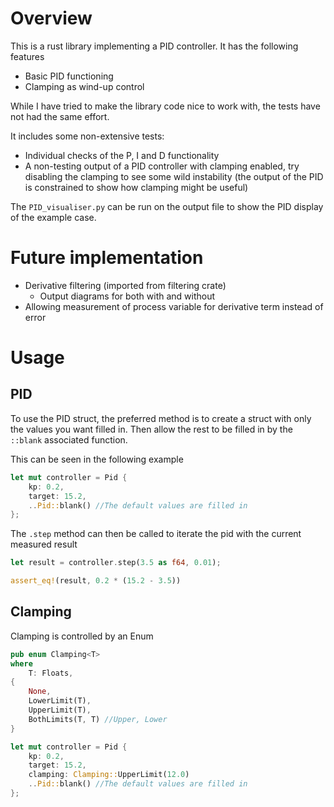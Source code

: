# Overview

This is a rust library implementing a PID controller. It has the following features
- Basic PID functioning
- Clamping as wind-up control

While I have tried to make the library code nice to work with, the tests have not had the same effort.

It includes some non-extensive tests:
- Individual checks of the P, I and D functionality
- A non-testing output of a PID controller with clamping enabled, try disabling the clamping to see some wild instability (the output of the PID is constrained to show how clamping might be useful)

The `PID_visualiser.py` can be run on the output file to show the PID display of the example case.

# Future implementation
- Derivative filtering (imported from filtering crate)
    - Output diagrams for both with and without
- Allowing measurement of process variable for derivative term instead of error

# Usage
## PID
To use the PID struct, the preferred method is to create a struct with only the values you want filled in. Then allow the rest to be filled in by the `::blank` associated function.

This can be seen in the following example
```rs
let mut controller = Pid {
    kp: 0.2,
    target: 15.2,
    ..Pid::blank() //The default values are filled in
};
```

The `.step` method can then be called to iterate the pid with the current measured result

```rs
let result = controller.step(3.5 as f64, 0.01);

assert_eq!(result, 0.2 * (15.2 - 3.5))
```

## Clamping
Clamping is controlled by an Enum
```rs
pub enum Clamping<T> 
where
    T: Floats,
{
    None,
    LowerLimit(T),
    UpperLimit(T),
    BothLimits(T, T) //Upper, Lower
}

let mut controller = Pid {
    kp: 0.2,
    target: 15.2,
    clamping: Clamping::UpperLimit(12.0)
    ..Pid::blank() //The default values are filled in
};
```